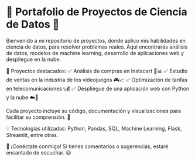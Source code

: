 # 🚀 Portafolio de Proyectos de Ciencia de Datos 🎯

Bienvenido a mi repositorio de proyectos, donde aplico mis habilidades en ciencia de datos, para resolver problemas reales. Aquí encontrarás análisis de datos, modelos de machine learning, desarrollo de aplicaciones web y despliegue en la nube.

📌 Proyectos destacados:
✅ Análisis de compras en Instacart 🛒📊
✅ Estudio de ventas en la industria de los videojuegos 🎮📈
✅ Optimización de tarifas en telecomunicaciones 📞💰
✅ Despliegue de una aplicación web con Python y la nube ☁️🐍

Cada proyecto incluye su código, documentación y visualizaciones para facilitar su comprensión. 🚀

💡 Tecnologías utilizadas: Python, Pandas, SQL, Machine Learning, Flask, Streamlit, entre otras.

📩 ¡Conéctate conmigo! Si tienes comentarios o sugerencias, estaré encantado de escuchar. 😃
